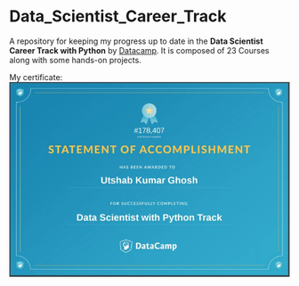 # Data_Scientist_Career_Track
 A repository for keeping my progress up to date in the <b>Data Scientist Career Track with Python</b> by [Datacamp](https://learn.datacamp.com/). It is composed of 23 Courses along with some hands-on projects.
 
 My certificate:
 <img src='dc0.JPG' alt=certificate>
